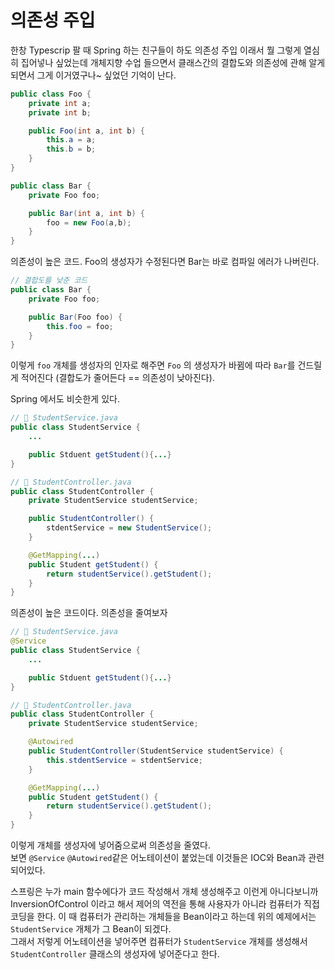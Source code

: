 # 의존성 주입

한창 Typescrip 팔 때 Spring 하는 친구들이 하도 의존성 주입 이래서 뭘 그렇게 열심히 집어넣나 싶었는데 개체지향 수업 들으면서 클래스간의 결합도와 의존성에 관해 알게되면서 그게 이거였구나~ 싶었던 기억이 난다.

```java
public class Foo {
    private int a;
    private int b;

    public Foo(int a, int b) {
        this.a = a;
        this.b = b;
    }
}

public class Bar {
    private Foo foo;

    public Bar(int a, int b) {
        foo = new Foo(a,b);
    }
}
```

의존성이 높은 코드. Foo의 생성자가 수정된다면 Bar는 바로 컴파일 에러가 나버린다.

```java
// 결합도를 낮춘 코드
public class Bar {
    private Foo foo;

    public Bar(Foo foo) {
        this.foo = foo;
    }
}
```

이렇게 `foo` 개체를 생성자의 인자로 해주면 `Foo` 의 생성자가 바뀜에 따라 `Bar`를 건드릴게 적어진다 (결합도가 줄어든다 == 의존성이 낮아진다).

Spring 에서도 비슷한게 있다.

```java
// 📃 StudentService.java
public class StudentService {
    ...

    public Stduent getStudent(){...}
}

// 📃 StudentController.java
public class StudentController {
    private StudentService studentService;

    public StudentController() {
        stdentService = new StudentService();
    }

    @GetMapping(...)
    public Student getStudent() {
        return studentService().getStudent();
    }
}
```

의존성이 높은 코드이다. 의존성을 줄여보자

```java
// 📃 StudentService.java
@Service
public class StudentService {
    ...

    public Stduent getStudent(){...}
}

// 📃 StudentController.java
public class StudentController {
    private StudentService studentService;

    @Autowired
    public StudentController(StudentService studentService) {
        this.stdentService = stdentService;
    }

    @GetMapping(...)
    public Student getStudent() {
        return studentService().getStudent();
    }
}
```

이렇게 개체를 생성자에 넣어줌으로써 의존성을 줄였다.  
보면 `@Service` `@Autowired`같은 어노테이션이 붙었는데 이것들은 IOC와 Bean과 관련되어있다.

스프링은 누가 main 함수에다가 코드 작성해서 개체 생성해주고 이런게 아니다보니까 InversionOfControl 이라고 해서 제어의 역전을 통해 사용자가 아니라 컴퓨터가 직접 코딩을 한다. 이 때 컴퓨터가 관리하는 개체들을 Bean이라고 하는데 위의 예제에서는 `StudentService` 개체가 그 Bean이 되겠다.  
그래서 저렇게 어노테이션을 넣어주면 컴퓨터가 `StudentService` 개체를 생성해서 `StudentController` 클래스의 생성자에 넣어준다고 한다.
